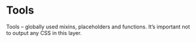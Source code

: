 # Tools

Tools – globally used mixins, placeholders and functions. It’s important not to output any CSS in this layer.
